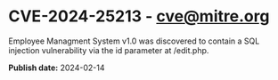 # CVE-2024-25213 - cve@mitre.org

Employee Managment System v1.0 was discovered to contain a SQL injection vulnerability via the id parameter at /edit.php.

**Publish date:** 2024-02-14
